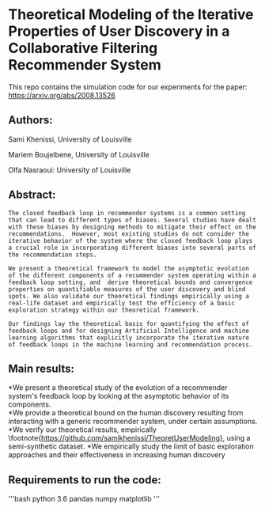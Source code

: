# Theoretical Modeling of the Iterative Properties of User Discovery in a Collaborative Filtering Recommender System

This repo contains the simulation code for our experiments for the paper:  https://arxiv.org/abs/2008.13526

## Authors: 
Sami Khenissi, University of Louisville

Mariem Boujelbene, University of Louisville 

Olfa Nasraoui: University of Louisville

## Abstract:

    The closed feedback loop in recommender systems is a common setting that can lead to different types of biases. Several studies have dealt with these biases by designing methods to mitigate their effect on the recommendations.  However, most existing studies do not consider the iterative behavior of the system where the closed feedback loop plays a crucial role in incorporating different biases into several parts of the recommendation steps.  

    We present a theoretical framework to model the asymptotic evolution of the different components of a recommender system operating within a feedback loop setting, and  derive theoretical bounds and convergence properties on quantifiable measures of the user discovery and blind spots. We also validate our theoretical findings empirically using a real-life dataset and empirically test the efficiency of a basic exploration strategy within our theoretical framework.  
    
    Our findings lay the theoretical basis for quantifying the effect of feedback loops and for designing Artificial Intelligence and machine learning algorithms that explicitly incorporate the iterative nature of feedback loops in the machine learning and recommendation process.


## Main results:

*We present a theoretical study of the evolution of a recommender system's feedback loop by looking at the asymptotic behavior of its components.   
*We provide a theoretical bound on the human discovery resulting from interacting with a generic recommender system, under certain assumptions. 
*We verify our theoretical results, empirically \footnote{https://github.com/samikhenissi/TheoretUserModeling}, using a semi-synthetic dataset.
*We empirically study the limit of basic exploration approaches and their effectiveness in  increasing human discovery

## Requirements to run the code:
'''bash
python 3.6
pandas
numpy
matplotlib
'''
